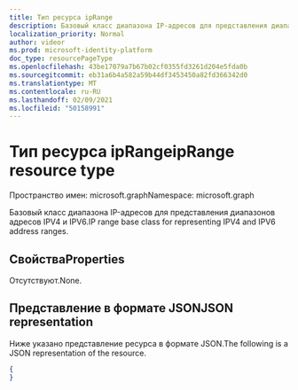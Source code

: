 ```yaml
---
title: Тип ресурса ipRange
description: Базовый класс диапазона IP-адресов для представления диапазонов адресов IPV4 и IPV6.
localization_priority: Normal
author: videor
ms.prod: microsoft-identity-platform
doc_type: resourcePageType
ms.openlocfilehash: 43be17079a7b67b02cf0355fd3261d204e5fda0b
ms.sourcegitcommit: eb31a6b4a582a59b44df3453450a82fd366342d0
ms.translationtype: MT
ms.contentlocale: ru-RU
ms.lasthandoff: 02/09/2021
ms.locfileid: "50158991"
---
```

# <a name="iprange-resource-type"></a><span data-ttu-id="3a6a4-103">Тип ресурса ipRange</span><span class="sxs-lookup"><span data-stu-id="3a6a4-103">ipRange resource type</span></span>

<span data-ttu-id="3a6a4-104">Пространство имен: microsoft.graph</span><span class="sxs-lookup"><span data-stu-id="3a6a4-104">Namespace: microsoft.graph</span></span>

<span data-ttu-id="3a6a4-105">Базовый класс диапазона IP-адресов для представления диапазонов адресов IPV4 и IPV6.</span><span class="sxs-lookup"><span data-stu-id="3a6a4-105">IP range base class for representing IPV4 and IPV6 address ranges.</span></span>

## <a name="properties"></a><span data-ttu-id="3a6a4-106">Свойства</span><span class="sxs-lookup"><span data-stu-id="3a6a4-106">Properties</span></span>

<span data-ttu-id="3a6a4-107">Отсутствуют.</span><span class="sxs-lookup"><span data-stu-id="3a6a4-107">None.</span></span>

## <a name="json-representation"></a><span data-ttu-id="3a6a4-108">Представление в формате JSON</span><span class="sxs-lookup"><span data-stu-id="3a6a4-108">JSON representation</span></span>

<span data-ttu-id="3a6a4-109">Ниже указано представление ресурса в формате JSON.</span><span class="sxs-lookup"><span data-stu-id="3a6a4-109">The following is a JSON representation of the resource.</span></span>

<!-- {
  "blockType": "resource",
  "optionalProperties": [

  ],
  "@odata.type": "microsoft.graph.ipRange"
}-->

```json
{
}
```

<!-- uuid: 16cd6b66-4b1a-43a1-adaf-3a886856ed98
2019-02-04 14:57:30 UTC -->
<!-- {
  "type": "#page.annotation",
  "description": "ipRange resource",
  "keywords": "",
  "section": "documentation",
  "tocPath": ""
}-->

